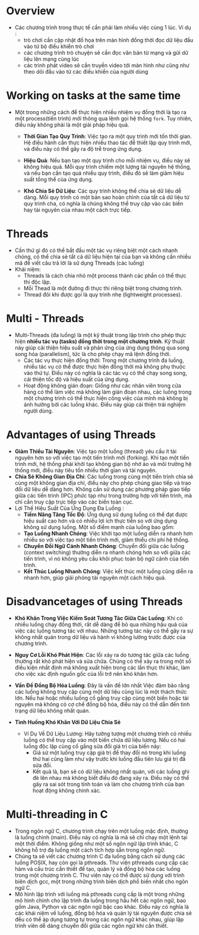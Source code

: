 # Overview
- Các chương trình trong thực tế cần phải làm nhiều việc cùng 1 lúc. Ví dụ :
    - trò chơi cần cập nhật đồ họa trên màn hình đồng thời đọc dữ liệu đầu vào từ bộ điều khiển trò chơi 
    - các chương trình trò chuyện sẽ cần đọc văn bản từ mạng và gửi dữ liệu lên mạng cùng lúc 
    - các trình phát video sẽ cần truyền video tới màn hình như cũng như theo dõi đầu vào từ các điều khiển của người dùng
# Working on tasks at the same time
- Một trong những cách để thực hiện nhiều nhiệm vụ đồng thời là tạo ra một process(tiến trình) mới thông qua lệnh gọi hệ thống `fork`. Tuy nhiên, điều này không phải là một giải pháp hiệu quả.
    - **Thời Gian Tạo Quy Trình**: Việc tạo ra một quy trình mới tốn thời gian. Hệ điều hành cần thực hiện nhiều thao tác để thiết lập quy trình mới, và điều này có thể gây ra độ trễ trong ứng dụng.

    - **Hiệu Quả**: Nếu bạn tạo một quy trình cho mỗi nhiệm vụ, điều này sẽ không hiệu quả. Mỗi quy trình chiếm một lượng tài nguyên hệ thống, và nếu bạn cần tạo quá nhiều quy trình, điều đó sẽ làm giảm hiệu suất tổng thể của ứng dụng.

    - **Khó Chia Sẻ Dữ Liệu**: Các quy trình không thể chia sẻ dữ liệu dễ dàng. Mỗi quy trình có một bản sao hoàn chỉnh của tất cả dữ liệu từ quy trình cha, có nghĩa là chúng không thể truy cập vào các biến hay tài nguyên của nhau một cách trực tiếp.

# Threads
- Cần thứ gì đó có thể bắt đầu một tác vụ riêng biệt một cách nhanh chóng, có thể chia sẻ tất cả dữ liệu hiện tại của bạn và không cần nhiều mã để viết câu trả lời là sử dụng Threads (các luồng)
- Khái niệm:
    - Threads là cách chia nhỏ một process thành các phần có thể thực thi độc lập.
    - Mỗi Thead là một đường đi thực thi riêng biệt trong chương trình.
    - Thread đôi khi được gọi là quy trình nhẹ (lightweight processes).
# Multi - Threads
- Multi-Threads (đa luồng) là một kỹ thuật trong lập trình cho phép thực hiện **nhiều tác vụ (tasks) đồng thời trong một chương trình**. Kỹ thuật này giúp cải thiện hiệu suất và phản ứng của ứng dụng thông qua song song hóa (parallelism), tức là cho phép chạy mã lệnh đồng thời.
    - Các tác vụ thực hiện đồng thời: Trong một chương trình đa luồng, nhiều tác vụ có thể được thực hiện đồng thời mà không phụ thuộc vào thứ tự. Điều này có nghĩa là các tác vụ có thể chạy song song, cải thiện tốc độ và hiệu suất của ứng dụng.
    - Hoạt động không gián đoạn: Giống như các nhân viên trong cửa hàng có thể làm việc mà không làm gián đoạn nhau, các luồng trong một chương trình có thể thực hiện công việc của mình mà không bị ảnh hưởng bởi các luồng khác. Điều này giúp cải thiện trải nghiệm người dùng.
# Advantages of using Threads

- **Giảm Thiểu Tài Nguyên**: Việc tạo một luồng (thread) yêu cầu ít tài nguyên hơn so với việc tạo một tiến trình mới (forking). Khi tạo một tiến trình mới, hệ thống phải khởi tạo không gian bộ nhớ ảo và môi trường hệ thống mới, điều này tiêu tốn nhiều thời gian và tài nguyên.
- **Chia Sẻ Không Gian Địa Chỉ**: Các luồng trong cùng một tiến trình chia sẻ cùng một không gian địa chỉ, điều này cho phép chúng giao tiếp và trao đổi dữ liệu dễ dàng hơn. Không cần sử dụng các phương pháp giao tiếp giữa các tiến trình (IPC) phức tạp như trong trường hợp với tiến trình, mà chỉ cần truy cập trực tiếp vào các biến toàn cục.
- Lợi Thế Hiệu Suất Của Ứng Dụng Đa Luồng :
    - **Tiềm Năng Tăng Tốc Độ**: Ứng dụng sử dụng luồng có thể đạt được hiệu suất cao hơn và có nhiều lợi ích thực tiễn so với ứng dụng không sử dụng luồng. Một số điểm mạnh của luồng bao gồm:
    - **Tạo Luồng Nhanh Chóng**: Việc khởi tạo một luồng diễn ra nhanh hơn nhiều so với việc tạo một tiến trình mới, giảm thiểu chi phí hệ thống.
    - **Chuyển Đổi Ngữ Cảnh Nhanh Chóng**: Chuyển đổi giữa các luồng (context switching) thường diễn ra nhanh chóng hơn so với giữa các tiến trình, vì nó không yêu cầu khôi phục toàn bộ ngữ cảnh của tiến trình.
    - **Kết Thúc Luồng Nhanh Chóng**: Việc kết thúc một luồng cũng diễn ra nhanh hơn, giúp giải phóng tài nguyên một cách hiệu quả.
# Disadvancetages of using Threads
- **Khó Khăn Trong Việc Kiểm Soát Tương Tác Giữa Các Luồng**: Khi có nhiều luồng chạy đồng thời, rất dễ dàng để bỏ qua những hậu quả của việc các luồng tương tác với nhau. Những tương tác này có thể gây ra sự không nhất quán trong dữ liệu và hành vi không lường trước được của chương trình.
- **Nguy Cơ Lỗi Khó Phát Hiện**: Các lỗi xảy ra do tương tác giữa các luồng thường rất khó phát hiện và sửa chữa. Chúng có thể xảy ra trong một số điều kiện nhất định mà không xuất hiện trong các lần thực thi khác, làm cho việc xác định nguồn gốc của lỗi trở nên khó khăn hơn.
- **Vấn Đề Đồng Bộ Hóa Luồng**: Đây là vấn đề lớn nhất Việc đảm bảo rằng các luồng không truy cập cùng một dữ liệu cùng lúc là một thách thức lớn. Nếu hai hoặc nhiều luồng cố gắng truy cập cùng một biến hoặc tài nguyên mà không có cơ chế đồng bộ hóa, điều này có thể dẫn đến tình trạng dữ liệu không nhất quán.
- **Tình Huống Khó Khăn Với Dữ Liệu Chia Sẻ**

    - Ví Dụ Về Dữ Liệu Lương: Hãy tưởng tượng một chương trình có nhiều luồng có thể truy cập vào một biến chứa dữ liệu lương. Nếu có hai luồng độc lập cùng cố gắng sửa đổi giá trị của biến này:
        - Giả sử một luồng truy cập giá trị để thay đổi nó trong khi luồng thứ hai cũng làm như vậy trước khi luồng đầu tiên lưu giá trị đã sửa đổi.
        - Kết quả là, bạn sẽ có dữ liệu không nhất quán, với các luồng ghi đè lên nhau mà không biết điều đó đang xảy ra. Điều này có thể gây ra sai sót trong tính toán và làm cho chương trình của bạn hoạt động không chính xác.
# Multi-threading in C
- Trong ngôn ngữ C, chương trình chạy trên một luồng mặc định, thường là luồng chính (main). Điều này có nghĩa là mã sẽ chỉ chạy một lệnh tại một thời điểm. Không giống như một số ngôn ngữ lập trình khác, C không hỗ trợ đa luồng một cách tích hợp sẵn trong ngôn ngữ.
- Chúng ta sẽ viết các chương trình C đa luồng bằng cách sử dụng các luồng POSIX, hay còn gọi là pthreads. Thư viện pthreads cung cấp các hàm và cấu trúc cần thiết để tạo, quản lý và đồng bộ hóa các luồng trong một chương trình C. Thư viện này có thể được sử dụng với trình biên dịch gcc, một trong những trình biên dịch phổ biến nhất cho ngôn ngữ C.
- Mô hình lập trình với luồng mà pthreads cung cấp là một trong những mô hình chính cho lập trình đa luồng trong hầu hết các ngôn ngữ, bao gồm Java, Python và các ngôn ngữ bậc cao khác. Điều này có nghĩa là các khái niệm về luồng, đồng bộ hóa và quản lý tài nguyên được chia sẻ đều có thể áp dụng tương tự trong các ngôn ngữ khác nhau, giúp lập trình viên dễ dàng chuyển đổi giữa các ngôn ngữ khi cần thiết.